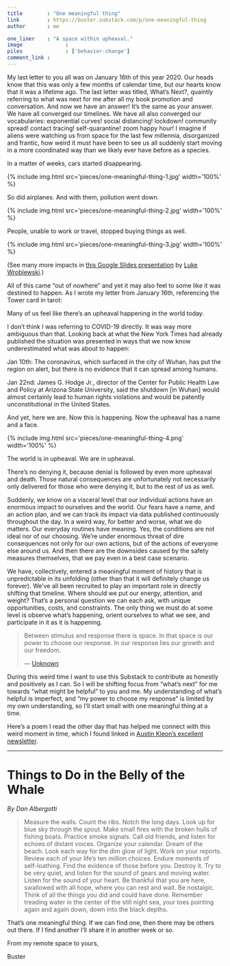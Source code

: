 ```yaml
---
title        : "One meaningful thing"
link         : https://buster.substack.com/p/one-meaningful-thing
author       : me

one_liner    : "A space within upheaval."
image			   : 
piles			   : ['behavior-change']
comment_link : 
---
```


My last letter to you all was on January 16th of this year 2020. Our heads know that this was only a few months of calendar time, but our hearts know that it was a lifetime ago. The last letter was titled, What’s Next?, quaintly referring to what was next for me after all my book promotion and conversation. And now we have an answer! It’s the same as your answer. We have all converged our timelines. We have all also converged our vocabularies: exponential curves! social distancing! lockdown! community spread! contact tracing! self-quarantine! zoom happy hour! I imagine if aliens were watching us from space for the last few millennia, disorganized and frantic, how weird it must have been to see us all suddenly start moving in a more coordinated way than we likely ever have before as a species.

In a matter of weeks, cars started disappearing.

{% include img.html src='pieces/one-meaningful-thing-1.jpg' width='100%' %}

So did airplanes. And with them, pollution went down.

{% include img.html src='pieces/one-meaningful-thing-2.jpg' width='100%' %}

People, unable to work or travel, stopped buying things as well.

{% include img.html src='pieces/one-meaningful-thing-3.jpg' width='100%' %}

(See many more impacts in [this Google Slides presentation](https://docs.google.com/presentation/d/e/2PACX-1vTg9n7VMzj8RqHqPImPHY3oiVjDLFHJRfYJADZh51fddM0-3FBUr_CRDPBaZ_ezUCZikmEA8GibDJYU/pub?slide=id.g72c71d2fdf_0_0) by [Luke Wroblewski](https://twitter.com/lukew).)

All of this came “out of nowhere” and yet it may also feel to some like it was destined to happen. As I wrote my letter from January 16th, referencing the Tower card in tarot:

Many of us feel like there’s an upheaval happening in the world today.

I don’t think I was referring to COVID-19 directly. It was way more ambiguous than that. Looking back at what the New York Times had already published the situation was presented in ways that we now know underestimated what was about to happen:

Jan 10th: The coronavirus, which surfaced in the city of Wuhan, has put the region on alert, but there is no evidence that it can spread among humans.

Jan 22nd: James G. Hodge Jr., director of the Center for Public Health Law and Policy at Arizona State University, said the shutdown [in Wuhan] would almost certainly lead to human rights violations and would be patently unconstitutional in the United States.

And yet, here we are. Now this is happening. Now the upheaval has a name and a face.

{% include img.html src='pieces/one-meaningful-thing-4.png' width='100%' %}

The world is in upheaval. We are in upheaval.

There’s no denying it, because denial is followed by even more upheaval and death. Those natural consequences are unfortunately not necessarily only delivered for those who were denying it, but to the rest of us as well.

Suddenly, we know on a visceral level that our individual actions have an enormous impact to ourselves and the world. Our fears have a name, and an action plan, and we can track its impact via data published continuously throughout the day. In a weird way, for better and worse, what we do matters. Our everyday routines have meaning. Yes, the conditions are not ideal nor of our choosing. We’re under enormous threat of dire consequences not only for our own actions, but of the actions of everyone else around us. And then there are the downsides caused by the safety measures themselves, that we pay even in a best case scenario.

We have, collectively, entered a meaningful moment of history that is unpredictable in its unfolding (other than that it will definitely change us forever). We’ve all been recruited to play an important role in directly shifting that timeline. Where should we put our energy, attention, and weight? That’s a personal question we can each ask, with unique opportunities, costs, and constraints. The only thing we must do at some level is observe what’s happening, orient ourselves to what we see, and participate in it as it is happening.

> Between stimulus and response there is space.
> In that space is our power to choose our response.
> In our response lies our growth and our freedom.
> 
> — [Unknown](https://quoteinvestigator.com/2018/02/18/response/)

During this weird time I want to use this Substack to contribute as honestly and positively as I can. So I will be shifting focus from “what’s next” for me towards “what might be helpful” to you and me. My understanding of what’s helpful is imperfect, and “my power to choose my response” is limited by my own understanding, so I’ll start small with one meaningful thing at a time.

Here’s a poem I read the other day that has helped me connect with this weird moment in time, which I found linked in [Austin Kleon’s excellent newsletter](https://us1.campaign-archive.com/?u=25a34f10515c4e9393e3da856&id=8d7e216e75).

---

# Things to Do in the Belly of the Whale
*By Dan Albergotti*

> Measure the walls. Count the ribs. Notch the long days.
> Look up for blue sky through the spout. Make small fires
> with the broken hulls of fishing boats. Practice smoke signals.
> Call old friends, and listen for echoes of distant voices.
> Organize your calendar. Dream of the beach. Look each way
> for the dim glow of light. Work on your reports. Review
> each of your life’s ten million choices. Endure moments
> of self-loathing. Find the evidence of those before you.
> Destroy it. Try to be very quiet, and listen for the sound
> of gears and moving water. Listen for the sound of your heart.
> Be thankful that you are here, swallowed with all hope,
> where you can rest and wait. Be nostalgic. Think of all
> the things you did and could have done. Remember
> treading water in the center of the still night sea, your toes
> pointing again and again down, down into the black depths.

That’s one meaningful thing. If we can find one, then there may be others out there. If I find another I’ll share it in another week or so.

From my remote space to yours,

Buster